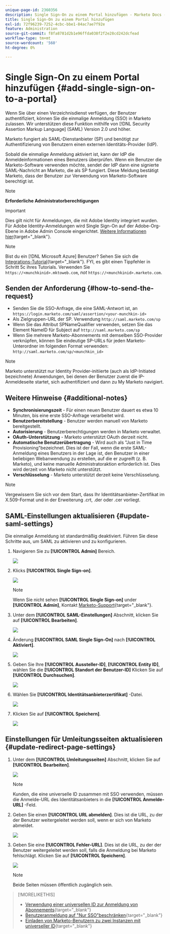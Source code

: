 ```yaml
---
unique-page-id: 2360356
description: Single Sign-On zu einem Portal hinzufügen - Marketo Docs - Produktdokumentation
title: Single Sign-On zu einem Portal hinzufügen
exl-id: 72f96239-7252-4cbc-bbe1-84ac7ae7f92e
feature: Administration
source-git-commit: f8fa8781d2b1e96ffda038f2f2e28cd242dcfead
workflow-type: tm+mt
source-wordcount: '560'
ht-degree: 0%

---
```


# Single Sign-On zu einem Portal hinzufügen {#add-single-sign-on-to-a-portal}

Wenn Sie über einen Verzeichnisdienst verfügen, der Benutzer authentifiziert, können Sie die einmalige Anmeldung (SSO) in Marketo zulassen. Wir unterstützen diese Funktion mithilfe von [!DNL Security Assertion Markup Language] (SAML) Version 2.0 und höher.

Marketo fungiert als SAML-Dienstanbieter (SP) und benötigt zur Authentifizierung von Benutzern einen externen Identitäts-Provider (IdP).

Sobald die einmalige Anmeldung aktiviert ist, kann der IdP die Anmeldeinformationen eines Benutzers überprüfen. Wenn ein Benutzer die Marketo-Software verwenden möchte, sendet der IdP dann eine signierte SAML-Nachricht an Marketo, die als SP fungiert. Diese Meldung bestätigt Marketo, dass der Benutzer zur Verwendung von Marketo-Software berechtigt ist.

>[!NOTE]
>
>**Erforderliche Administratorberechtigungen**

>[!IMPORTANT]
>
>Dies gilt nicht für Anmeldungen, die mit Adobe Identity integriert wurden. Für Adobe Identity-Anmeldungen wird Single Sign-On auf der Adobe-Org-Ebene in Adobe Admin Console eingerichtet. [Weitere Informationen hier](https://helpx.adobe.com/de/enterprise/using/set-up-identity.html){target="_blank"}.

>[!NOTE]
>
>Bist du ein [!DNL Microsoft Azure] Benutzer? Sehen Sie sich die [Integrations-Tutorial](https://azure.microsoft.com/en-us/documentation/articles/active-directory-saas-marketo-tutorial/){target="_blank"}.
FYI, es gibt einen Tippfehler in Schritt 5c ihres Tutorials. Verwenden Sie `https://<munchkinid>.mktoweb.com`, _not_ `https://<munchkinid>.marketo.com`.

## Senden der Anforderung {#how-to-send-the-request}

* Senden Sie die SSO-Anfrage, die eine SAML-Antwort ist, an `https://login.marketo.com/saml/assertion/<your-munchkin-id>`
* Als Zielgruppen-URL der SP. Verwendung `http://saml.marketo.com/sp`
* Wenn Sie das Attribut SPNameQualifier verwenden, setzen Sie das Element NameID für Subject auf `http://saml.marketo.com/sp`
* Wenn Sie mehrere Marketo-Abonnements mit demselben SSO-Provider verknüpfen, können Sie eindeutige SP-URLs für jeden Marketo-Unterordner im folgenden Format verwenden: `http://saml.marketo.com/sp/<munchkin_id>`

>[!NOTE]
>
>Marketo unterstützt nur Identity Provider-initiierte (auch als IdP-Initiated bezeichnete) Anwendungen, bei denen der Benutzer zuerst die IP-Anmeldeseite startet, sich authentifiziert und dann zu My Marketo navigiert.

## Weitere Hinweise {#additional-notes}

* **Synchronisierungszeit** - Für einen neuen Benutzer dauert es etwa 10 Minuten, bis eine erste SSO-Anfrage verarbeitet wird.
* **Benutzerbereitstellung** - Benutzer werden manuell von Marketo bereitgestellt.
* **Autorisierung** - Benutzerberechtigungen werden in Marketo verwaltet.
* **OAuth-Unterstützung** - Marketo unterstützt OAuth derzeit nicht.
* **Automatische Benutzerübertragung** - Wird auch als &quot;Just in Time Provisioning&quot;bezeichnet. Dies ist der Fall, wenn die erste SAML-Anmeldung eines Benutzers in der Lage ist, den Benutzer in einer beliebigen Webanwendung zu erstellen, auf die er zugreift (z. B. Marketo), und keine manuelle Administratoraktion erforderlich ist. Dies wird derzeit von Marketo nicht unterstützt.
* **Verschlüsselung** - Marketo unterstützt derzeit keine Verschlüsselung.

>[!NOTE]
>
>Vergewissern Sie sich vor dem Start, dass Ihr Identitätsanbieter-Zertifikat im X.509-Format und in der Erweiterung .crt, .der oder .cer vorliegt.

## SAML-Einstellungen aktualisieren {#update-saml-settings}

Die einmalige Anmeldung ist standardmäßig deaktiviert. Führen Sie diese Schritte aus, um SAML zu aktivieren und zu konfigurieren.

1. Navigieren Sie zu **[!UICONTROL Admin]** Bereich.

   ![](assets/add-single-sign-on-to-a-portal-1.png)

1. Klicks **[!UICONTROL Single Sign-on]**.

   ![](assets/add-single-sign-on-to-a-portal-2.png)

   >[!NOTE]
   >
   >Wenn Sie nicht sehen **[!UICONTROL Single Sign-on]** under **[!UICONTROL Admin]**, Kontakt [Marketo-Support](https://nation.marketo.com/t5/Support/ct-p/Support){target="_blank"}.

1. Unter dem **[!UICONTROL SAML-Einstellungen]** Abschnitt, klicken Sie auf **[!UICONTROL Bearbeiten]**.

   ![](assets/add-single-sign-on-to-a-portal-3.png)

1. Änderung **[!UICONTROL SAML Single Sign-On]** nach **[!UICONTROL Aktiviert]**.

   ![](assets/add-single-sign-on-to-a-portal-4.png)

1. Geben Sie Ihre **[!UICONTROL Aussteller-ID]**, **[!UICONTROL Entity ID]**, wählen Sie die **[!UICONTROL Standort der Benutzer-ID]** Klicken Sie auf **[!UICONTROL Durchsuchen]**.

   ![](assets/add-single-sign-on-to-a-portal-5.png)

1. Wählen Sie **[!UICONTROL Identitätsanbieterzertifikat]** -Datei.

   ![](assets/add-single-sign-on-to-a-portal-6.png)

1. Klicken Sie auf **[!UICONTROL Speichern]**.

   ![](assets/add-single-sign-on-to-a-portal-7.png)

## Einstellungen für Umleitungsseiten aktualisieren {#update-redirect-page-settings}

1. Unter dem **[!UICONTROL Umleitungsseiten]** Abschnitt, klicken Sie auf **[!UICONTROL Bearbeiten]**.

   ![](assets/add-single-sign-on-to-a-portal-8.png)

   >[!NOTE]
   >
   >Kunden, die eine universelle ID zusammen mit SSO verwenden, müssen die Anmelde-URL des Identitätsanbieters in die **[!UICONTROL Anmelde-URL]** -Feld.

1. Geben Sie einen **[!UICONTROL URL abmelden]**. Dies ist die URL, zu der der Benutzer weitergeleitet werden soll, wenn er sich von Marketo abmeldet.

   ![](assets/add-single-sign-on-to-a-portal-9.png)

1. Geben Sie eine **[!UICONTROL Fehler-URL]**. Dies ist die URL, zu der der Benutzer weitergeleitet werden soll, falls die Anmeldung bei Marketo fehlschlägt. Klicken Sie auf **[!UICONTROL Speichern]**.

   ![](assets/add-single-sign-on-to-a-portal-10.png)

   >[!NOTE]
   >
   >Beide Seiten müssen öffentlich zugänglich sein.

>[!MORELIKETHIS]
>
>* [Verwendung einer universellen ID zur Anmeldung von Abonnements](/help/marketo/product-docs/administration/settings/using-a-universal-id-for-subscription-login.md){target="_blank"}
>* [Benutzeranmeldung auf &quot;Nur SSO&quot;beschränken](/help/marketo/product-docs/administration/additional-integrations/restrict-user-login-to-sso-only.md){target="_blank"}
>* [Einladen von Marketo-Benutzern zu zwei Instanzen mit universeller ID](https://nation.marketo.com/t5/Knowledgebase/Inviting-Marketo-Users-to-Two-Instances-with-Universal-ID-UID/ta-p/251122){target="_blank"}
